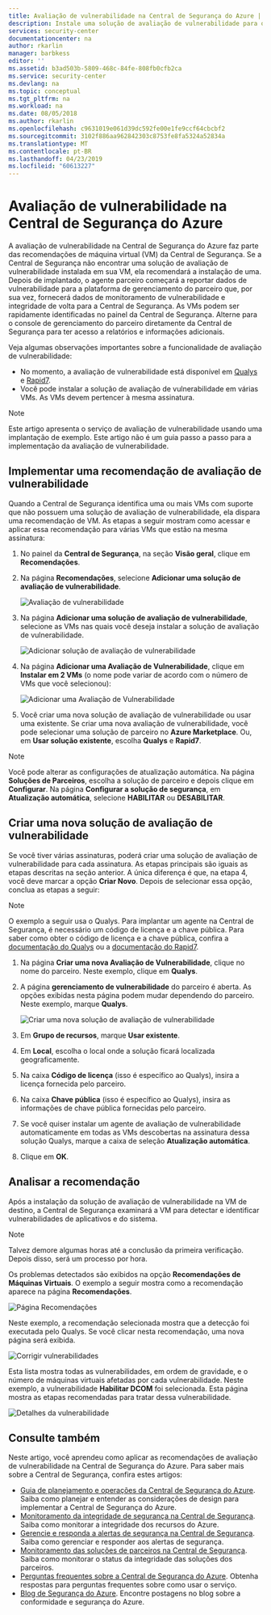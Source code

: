 ```yaml
---
title: Avaliação de vulnerabilidade na Central de Segurança do Azure | Microsoft Docs
description: Instale uma solução de avaliação de vulnerabilidade para obter recomendações na Central de Segurança do Azure que poderá ajudá-lo a proteger suas máquinas virtuais.
services: security-center
documentationcenter: na
author: rkarlin
manager: barbkess
editor: ''
ms.assetid: b3ad503b-5809-468c-84fe-808fb0cfb2ca
ms.service: security-center
ms.devlang: na
ms.topic: conceptual
ms.tgt_pltfrm: na
ms.workload: na
ms.date: 08/05/2018
ms.author: rkarlin
ms.openlocfilehash: c9631019e061d39dc592fe00e1fe9ccf64cbcbf2
ms.sourcegitcommit: 3102f886aa962842303c8753fe8fa5324a52834a
ms.translationtype: MT
ms.contentlocale: pt-BR
ms.lasthandoff: 04/23/2019
ms.locfileid: "60613227"
---
```

# <a name="vulnerability-assessment-in-azure-security-center"></a>Avaliação de vulnerabilidade na Central de Segurança do Azure

A avaliação de vulnerabilidade na Central de Segurança do Azure faz parte das recomendações de máquina virtual (VM) da Central de Segurança. Se a Central de Segurança não encontrar uma solução de avaliação de vulnerabilidade instalada em sua VM, ela recomendará a instalação de uma. Depois de implantado, o agente parceiro começará a reportar dados de vulnerabilidade para a plataforma de gerenciamento do parceiro que, por sua vez, fornecerá dados de monitoramento de vulnerabilidade e integridade de volta para a Central de Segurança. As VMs podem ser rapidamente identificadas no painel da Central de Segurança. Alterne para o console de gerenciamento do parceiro diretamente da Central de Segurança para ter acesso a relatórios e informações adicionais.

Veja algumas observações importantes sobre a funcionalidade de avaliação de vulnerabilidade:

* No momento, a avaliação de vulnerabilidade está disponível em [Qualys](https://www.qualys.com/lp/azure) e [Rapid7](https://www.rapid7.com/products/insightvm/). 
* Você pode instalar a solução de avaliação de vulnerabilidade em várias VMs. As VMs devem pertencer à mesma assinatura.

> [!NOTE]
> Este artigo apresenta o serviço de avaliação de vulnerabilidade usando uma implantação de exemplo. Este artigo não é um guia passo a passo para a implementação da avaliação de vulnerabilidade.
>

## <a name="implement-a-vulnerability-assessment-recommendation"></a>Implementar uma recomendação de avaliação de vulnerabilidade
Quando a Central de Segurança identifica uma ou mais VMs com suporte que não possuem uma solução de avaliação de vulnerabilidade, ela dispara uma recomendação de VM. As etapas a seguir mostram como acessar e aplicar essa recomendação para várias VMs que estão na mesma assinatura:

1. No painel da **Central de Segurança**, na seção **Visão geral**, clique em **Recomendações**.
2. Na página **Recomendações**, selecione **Adicionar uma solução de avaliação de vulnerabilidade**.

    ![Avaliação de vulnerabilidade](./media/security-center-vulnerability-assessment-recommendations/security-center-vulnerability-assessment-fig1-new.png)
3. Na página **Adicionar uma solução de avaliação de vulnerabilidade**, selecione as VMs nas quais você deseja instalar a solução de avaliação de vulnerabilidade.

    ![Adicionar solução de avaliação de vulnerabilidade](./media/security-center-vulnerability-assessment-recommendations/security-center-vulnerability-assessment-fig2-new.png)
4. Na página **Adicionar uma Avaliação de Vulnerabilidade**, clique em **Instalar em 2 VMs** (o nome pode variar de acordo com o número de VMs que você selecionou):

    ![Adicionar uma Avaliação de Vulnerabilidade](./media/security-center-vulnerability-assessment-recommendations/security-center-vulnerability-assessment-fig3-new.png)
5. Você criar uma nova solução de avaliação de vulnerabilidade ou usar uma existente. Se criar uma nova avaliação de vulnerabilidade, você pode selecionar uma solução de parceiro no **Azure Marketplace**. Ou, em **Usar solução existente**, escolha **Qualys** e **Rapid7**.

> [!NOTE]
> Você pode alterar as configurações de atualização automática. Na página **Soluções de Parceiros**, escolha a solução de parceiro e depois clique em **Configurar**. Na página **Configurar a solução de segurança**, em **Atualização automática**, selecione **HABILITAR** ou **DESABILITAR**.

## <a name="create-a-new-vulnerability-assessment-solution"></a>Criar uma nova solução de avaliação de vulnerabilidade
Se você tiver várias assinaturas, poderá criar uma solução de avaliação de vulnerabilidade para cada assinatura. As etapas principais são iguais as etapas descritas na seção anterior. A única diferença é que, na etapa 4, você deve marcar a opção **Criar Novo**. Depois de selecionar essa opção, conclua as etapas a seguir:

> [!NOTE]
> O exemplo a seguir usa o Qualys. Para implantar um agente na Central de Segurança, é necessário um código de licença e a chave pública. Para saber como obter o código de licença e a chave pública, confira a [documentação do Qualys](https://community.qualys.com/docs/DOC-5823-deploying-qualys-cloud-agents-from-microsoft-azure-security-center) ou a [documentação do Rapid7](https://insightvm.help.rapid7.com/docs/azure-security-center).


1. Na página **Criar uma nova Avaliação de Vulnerabilidade**, clique no nome do parceiro. Neste exemplo, clique em **Qualys**.
2. A página **gerenciamento de vulnerabilidade** do parceiro é aberta. As opções exibidas nesta página podem mudar dependendo do parceiro. Neste exemplo, marque **Qualys**.

    ![Criar uma nova solução de avaliação de vulnerabilidade](./media/security-center-vulnerability-assessment-recommendations/security-center-vulnerability-assessment-fig4-new.png)
3. Em **Grupo de recursos**, marque **Usar existente**.
4. Em **Local**, escolha o local onde a solução ficará localizada geograficamente.
5. Na caixa **Código de licença** (isso é específico ao Qualys), insira a licença fornecida pelo parceiro.
6. Na caixa **Chave pública** (isso é específico ao Qualys), insira as informações de chave pública fornecidas pelo parceiro.
7. Se você quiser instalar um agente de avaliação de vulnerabilidade automaticamente em todas as VMs descobertas na assinatura dessa solução Qualys, marque a caixa de seleção **Atualização automática**.
8. Clique em **OK**.

## <a name="review-the-recommendation"></a>Analisar a recomendação
Após a instalação da solução de avaliação de vulnerabilidade na VM de destino, a Central de Segurança examinará a VM para detectar e identificar vulnerabilidades de aplicativos e do sistema.

> [!NOTE]
> Talvez demore algumas horas até a conclusão da primeira verificação. Depois disso, será um processo por hora.
>
>

Os problemas detectados são exibidos na opção **Recomendações de Máquinas Virtuais**. O exemplo a seguir mostra como a recomendação aparece na página **Recomendações**.

![Página Recomendações](./media/security-center-vulnerability-assessment-recommendations/security-center-vulnerability-assessment-fig5-new.png)

Neste exemplo, a recomendação selecionada mostra que a detecção foi executada pelo Qualys. Se você clicar nesta recomendação, uma nova página será exibida.

![Corrigir vulnerabilidades](./media/security-center-vulnerability-assessment-recommendations/security-center-vulnerability-assessment-fig6-new.png)

Esta lista mostra todas as vulnerabilidades, em ordem de gravidade, e o número de máquinas virtuais afetadas por cada vulnerabilidade. Neste exemplo, a vulnerabilidade **Habilitar DCOM** foi selecionada. Esta página mostra as etapas recomendadas para tratar dessa vulnerabilidade.

![Detalhes da vulnerabilidade](./media/security-center-vulnerability-assessment-recommendations/security-center-vulnerability-assessment-fig7-new.png)

## <a name="see-also"></a>Consulte também

Neste artigo, você aprendeu como aplicar as recomendações de avaliação de vulnerabilidade na Central de Segurança do Azure. Para saber mais sobre a Central de Segurança, confira estes artigos:

* [Guia de planejamento e operações da Central de Segurança do Azure](security-center-planning-and-operations-guide.md). Saiba como planejar e entender as considerações de design para implementar a Central de Segurança do Azure.
* [Monitoramento da integridade de segurança na Central de Segurança](security-center-monitoring.md). Saiba como monitorar a integridade dos recursos do Azure.
* [Gerencie e responda a alertas de segurança na Central de Segurança](security-center-managing-and-responding-alerts.md). Saiba como gerenciar e responder aos alertas de segurança.
* [Monitoramento das soluções de parceiros na Central de Segurança](security-center-partner-solutions.md). Saiba como monitorar o status da integridade das soluções dos parceiros.
* [Perguntas frequentes sobre a Central de Segurança do Azure](security-center-faq.md). Obtenha respostas para perguntas frequentes sobre como usar o serviço.
* [Blog de Segurança do Azure](https://blogs.msdn.com/b/azuresecurity/). Encontre postagens no blog sobre a conformidade e segurança do Azure.
